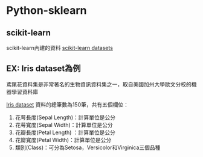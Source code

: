 # Python-sklearn

## scikit-learn
scikit-learn內建的資料
[scikit-learn datasets](https://scikit-learn.org/stable/datasets/toy_dataset.html)

## EX: Iris dataset為例
鳶尾花資料集是非常著名的生物資訊資料集之一，取自美國加州大學歐文分校的機器學習資料庫

[Iris dataset](http://archive.ics.uci.edu/ml/datasets/Iris)
資料的總筆數為150筆，共有五個欄位：

1. 花萼長度(Sepal Length)：計算單位是公分
2. 花萼寬度(Sepal Width)：計算單位是公分
3. 花瓣長度(Petal Length) ：計算單位是公分
4. 花瓣寬度(Petal Width)：計算單位是公分
5. 類別(Class)：可分為Setosa，Versicolor和Virginica三個品種

